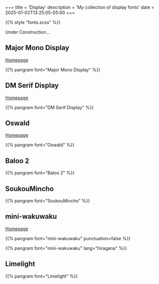 +++
title = 'Display'
description = 'My collection of display fonts'
date = 2025-01-02T13:25:05-05:00
+++

{{% style "fonts.scss" %}}

Under Construction...

## Major Mono Display

[Homepage](https://github.com/googlefonts/majormono)

{{% pangram font="Major Mono Display" %}}

## DM Serif Display

[Homepage](https://github.com/googlefonts/dm-fonts)

{{% pangram font="DM Serif Display" %}}

## Oswald

[Homepage](https://github.com/googlefonts/OswaldFont)

{{% pangram font="Oswald" %}}

## Baloo 2

{{% pangram font="Baloo 2" %}}

## SoukouMincho

{{% pangram font="SoukouMincho" %}}

## mini-wakuwaku

[Homepage](http://mini-design.jp/font/mini-wakuwaku.html)

{{% pangram font="mini-wakuwaku" punctuation=false %}}

{{% pangram font="mini-wakuwaku" lang="hiragana" %}}

## Limelight

{{% pangram font="Limelight" %}}
